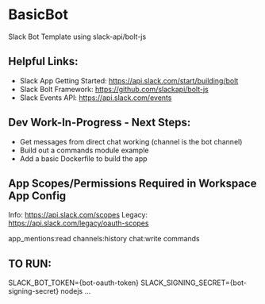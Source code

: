 # BasicBot

Slack Bot Template using slack-api/bolt-js

## Helpful Links:
- Slack App Getting Started: https://api.slack.com/start/building/bolt
- Slack Bolt Framework: https://github.com/slackapi/bolt-js
- Slack Events API: https://api.slack.com/events


## Dev Work-In-Progress - Next Steps:

- Get messages from direct chat working (channel is the bot channel)
- Build out a commands module example
- Add a basic Dockerfile to build the app

## App Scopes/Permissions Required in Workspace App Config
Info: https://api.slack.com/scopes
Legacy: https://api.slack.com/legacy/oauth-scopes

app_mentions:read
channels:history
chat:write
commands

## TO RUN:
SLACK_BOT_TOKEN={bot-oauth-token}
SLACK_SIGNING_SECRET={bot-signing-secret}
nodejs ...